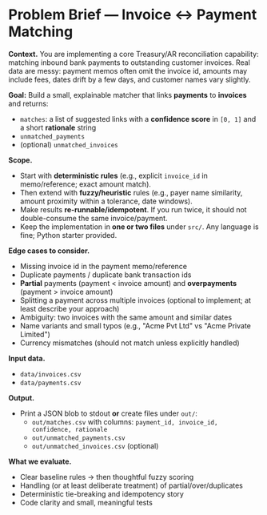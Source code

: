# Problem Brief — Invoice ↔ Payment Matching

**Context.** You are implementing a core Treasury/AR reconciliation capability: matching inbound bank payments to outstanding customer invoices. Real data are messy: payment memos often omit the invoice id, amounts may include fees, dates drift by a few days, and customer names vary slightly.

**Goal:** Build a small, explainable matcher that links **payments** to **invoices** and returns:
- `matches`: a list of suggested links with a **confidence score** in `[0, 1]` and a short **rationale** string
- `unmatched_payments`
- (optional) `unmatched_invoices`

**Scope.**
- Start with **deterministic rules** (e.g., explicit `invoice_id` in memo/reference; exact amount match).  
- Then extend with **fuzzy/heuristic** rules (e.g., payer name similarity, amount proximity within a tolerance, date windows).
- Make results **re-runnable/idempotent**. If you run twice, it should not double-consume the same invoice/payment.
- Keep the implementation in **one or two files** under `src/`. Any language is fine; Python starter provided.

**Edge cases to consider.**
- Missing invoice id in the payment memo/reference
- Duplicate payments / duplicate bank transaction ids
- **Partial** payments (payment < invoice amount) and **overpayments** (payment > invoice amount)
- Splitting a payment across multiple invoices (optional to implement; at least describe your approach)
- Ambiguity: two invoices with the same amount and similar dates
- Name variants and small typos (e.g., "Acme Pvt Ltd" vs "Acme Private Limited")
- Currency mismatches (should not match unless explicitly handled)

**Input data.**
- `data/invoices.csv`
- `data/payments.csv`

**Output.**
- Print a JSON blob to stdout **or** create files under `out/`:
  - `out/matches.csv` with columns: `payment_id, invoice_id, confidence, rationale`
  - `out/unmatched_payments.csv`
  - `out/unmatched_invoices.csv` (optional)

**What we evaluate.**
- Clear baseline rules → then thoughtful fuzzy scoring
- Handling (or at least deliberate treatment) of partial/over/duplicates
- Deterministic tie-breaking and idempotency story
- Code clarity and small, meaningful tests

